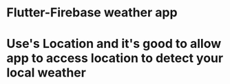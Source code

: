 #   Flutter-Firebase weather app
#   Use's Location and it's good to allow app to access location to detect your local weather
